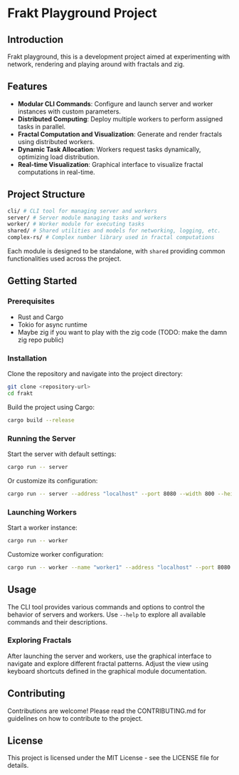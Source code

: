 # Frakt Playground Project

## Introduction

Frakt playground, this is a development project aimed at experimenting with network, rendering and playing around with fractals and zig.

## Features

- **Modular CLI Commands**: Configure and launch server and worker instances with custom parameters.
- **Distributed Computing**: Deploy multiple workers to perform assigned tasks in parallel.
- **Fractal Computation and Visualization**: Generate and render fractals using distributed workers.
- **Dynamic Task Allocation**: Workers request tasks dynamically, optimizing load distribution.
- **Real-time Visualization**: Graphical interface to visualize fractal computations in real-time.

## Project Structure

```bash
cli/ # CLI tool for managing server and workers
server/ # Server module managing tasks and workers
worker/ # Worker module for executing tasks
shared/ # Shared utilities and models for networking, logging, etc.
complex-rs/ # Complex number library used in fractal computations
```

Each module is designed to be standalone, with `shared` providing common functionalities used across the project.

## Getting Started

### Prerequisites

- Rust and Cargo
- Tokio for async runtime
- Maybe zig if you want to play with the zig code (TODO: make the damn zig repo public)

### Installation

Clone the repository and navigate into the project directory:

```bash
git clone <repository-url>
cd frakt
```

Build the project using Cargo:

```bash
cargo build --release
```

### Running the Server

Start the server with default settings:

```bash
cargo run -- server
```

Or customize its configuration:

```bash
cargo run -- server --address "localhost" --port 8080 --width 800 --height 600 --tiles 4
```

### Launching Workers

Start a worker instance:

```bash
cargo run -- worker
```

Customize worker configuration:

```bash
cargo run -- worker --name "worker1" --address "localhost" --port 8080 --count 2
```

## Usage

The CLI tool provides various commands and options to control the behavior of servers and workers. Use `--help` to explore all available commands and their descriptions.

### Exploring Fractals

After launching the server and workers, use the graphical interface to navigate and explore different fractal patterns. Adjust the view using keyboard shortcuts defined in the graphical module documentation.

## Contributing

Contributions are welcome! Please read the CONTRIBUTING.md for guidelines on how to contribute to the project.

## License

This project is licensed under the MIT License - see the LICENSE file for details.
